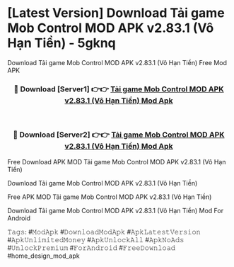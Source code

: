 # [Latest Version] Download Tải game Mob Control MOD APK v2.83.1 (Vô Hạn Tiền) - 5gknq

Download Tải game Mob Control MOD APK v2.83.1 (Vô Hạn Tiền) Free Mod APK

<div align="center">
<h3>🔴 Download [Server1] 👉👉 <a href="https://apk-comot.site?title=Tải_game_Mob_Control_MOD_APK_v2.83.1_(Vô_Hạn_Tiền)">Tải game Mob Control MOD APK v2.83.1 (Vô Hạn Tiền) Mod Apk</a></h3><br>

<h3>🔴 Download [Server2] 👉👉 <a href="https://apk-comot.site?title=Tải_game_Mob_Control_MOD_APK_v2.83.1_(Vô_Hạn_Tiền)">Tải game Mob Control MOD APK v2.83.1 (Vô Hạn Tiền) Mod Apk</a></h3>
</div>


Free Download APK MOD Tải game Mob Control MOD APK v2.83.1 (Vô Hạn Tiền)

Download Tải game Mob Control MOD APK v2.83.1 (Vô Hạn Tiền) 

Free APK MOD Tải game Mob Control MOD APK v2.83.1 (Vô Hạn Tiền) 

Download Tải game Mob Control MOD APK v2.83.1 (Vô Hạn Tiền) Mod For Android

𝚃𝚊𝚐𝚜: #𝙼𝚘𝚍𝙰𝚙𝚔 #𝙳𝚘𝚠𝚗𝚕𝚘𝚊𝚍𝙼𝚘𝚍𝙰𝚙𝚔 #𝙰𝚙𝚔𝙻𝚊𝚝𝚎𝚜𝚝𝚅𝚎𝚛𝚜𝚒𝚘𝚗 #𝙰𝚙𝚔𝚄𝚗𝚕𝚒𝚖𝚒𝚝𝚎𝚍𝙼𝚘𝚗𝚎𝚢 #𝙰𝚙𝚔𝚄𝚗𝚕𝚘𝚌𝚔𝙰𝚕𝚕 #𝙰𝚙𝚔𝙽𝚘𝙰𝚍𝚜 #𝚄𝚗𝚕𝚘𝚌𝚔𝙿𝚛𝚎𝚖𝚒𝚞𝚖 #𝙵𝚘𝚛𝙰𝚗𝚍𝚛𝚘𝚒𝚍 #𝙵𝚛𝚎𝚎𝙳𝚘𝚠𝚗𝚕𝚘𝚊𝚍 #home_design_mod_apk